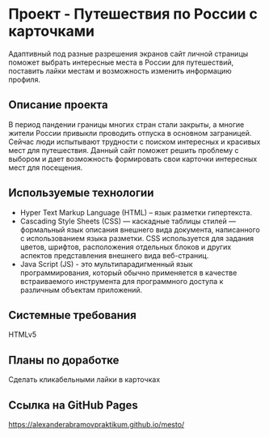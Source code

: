 # Проект - Путешествия по России с карточками

Адаптивный под разные разрешения экранов сайт личной страницы поможет выбрать интересные места в России для путешествий, поставить лайки местам и возможность изменить информацию профиля.

## Описание проекта

В период пандении границы многих стран стали закрыты, а многие жители России привыкли проводить отпуска в основном заграницей. Сейчас люди испытывают трудности с поиском интересных и красивых мест для путешествия. Данный сайт поможет решить проблему с выбором и дает возможность формировать свои карточки интересных мест для посещения.

## Используемые технологии

* Hyper Text Markup Language (HTML) – язык разметки гипертекста.
* Cascading Style Sheets (CSS) — каскадные таблицы стилей — формальный язык описания внешнего вида документа, написанного с использованием языка разметки. CSS используется для задания цветов, шрифтов, расположения отдельных блоков и других аспектов представления внешнего вида веб-страниц.
* Java Script (JS) - это мультипарадигменный язык программирования, который обычно применяется в качестве встраиваемого инструмента для программного доступа к различным объектам приложений.

## Системные требования

HTMLv5

## Планы по доработке

Сделать кликабельными лайки в карточках

## Ссылка на GitHub Pages
https://alexanderabramovpraktikum.github.io/mesto/
